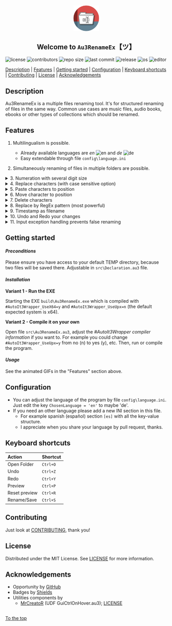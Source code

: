 #####

<p align="center">
    <img src="images/icon.png" width="80" />
    <h2 align="center">Welcome to <code>Au3RenameEx</code>【ツ】</h2>
</p>

![license](https://img.shields.io/badge/license-MIT-ff69b4.svg?style=flat-square&logo=spdx)
![contributors](https://img.shields.io/github/contributors/Sven-Seyfert/Au3RenameEx.svg?style=flat-square&logo=github)
![repo size](https://img.shields.io/github/repo-size/Sven-Seyfert/Au3RenameEx.svg?style=flat-square&logo=github)
![last commit](https://img.shields.io/github/last-commit/Sven-Seyfert/Au3RenameEx.svg?style=flat-square&logo=github)
![release](https://img.shields.io/github/release/Sven-Seyfert/Au3RenameEx.svg?style=flat-square&logo=github)
![os](https://img.shields.io/badge/os-windows-yellow.svg?style=flat-square&logo=windows)
![editor](https://img.shields.io/badge/editor-VSCode-blueviolet.svg?style=flat-square&logo=visual-studio-code)

[Description](#description) | [Features](#features) | [Getting started](#getting-started) | [Configuration](#configuration) | [Keyboard shortcuts](#keyboard-shortcuts) | [Contributing](#contributing) | [License](#license) | [Acknowledgements](#acknowledgements)

## Description

Au3RenameEx is a multiple files renaming tool. It's for structured renaming of files in the same way.
Common use cases are music files, audio books, ebooks or other types of collections which should be renamed.

## Features

1. Multilingualism is possible.
    - Already available languages are *en* <img src="https://github.com/lipis/flag-icon-css/blob/master/flags/4x3/gb.svg" alt="en" width="18px"/> and *de* <img src="https://github.com/lipis/flag-icon-css/blob/master/flags/4x3/de.svg" alt="de" width="18px"/>
    - Easy extendable through file `config\language.ini`

2. Simultaneously renaming of files in multiple folders are possible.

<details>
<summary>3. Numeration with several digit size</summary>
<p><br><img src="https://github.com/Sven-Seyfert/Au3RenameEx/blob/master/screenshots/numeration.gif" /></p>
</details>

<details>
<summary>4. Replace characters (with case sensitive option)</summary>
<p><br><img src="https://github.com/Sven-Seyfert/Au3RenameEx/blob/master/screenshots/replaceCharacter.gif" /></p>
</details>

<details>
<summary>5. Paste characters to position</summary>
<p><br><img src="https://github.com/Sven-Seyfert/Au3RenameEx/blob/master/screenshots/pasteCharacter.gif" /></p>
</details>

<details>
<summary>6. Move character to position</summary>
<p><br><img src="https://github.com/Sven-Seyfert/Au3RenameEx/blob/master/screenshots/moveCharacter.gif" /></p>
</details>

<details>
<summary>7. Delete characters</summary>
<p><br><img src="https://github.com/Sven-Seyfert/Au3RenameEx/blob/master/screenshots/deleteCharacter.gif" /></p>
</details>

<details>
<summary>8. Replace by RegEx pattern (most powerful)</summary>
<p><br><img src="https://github.com/Sven-Seyfert/Au3RenameEx/blob/master/screenshots/regexReplace.gif" /></p>
</details>

<details>
<summary>9. Timestamp as filename</summary>
<p><br><img src="https://github.com/Sven-Seyfert/Au3RenameEx/blob/master/screenshots/timestampAsFilename.gif" /></p>
</details>

<details>
<summary>10. Undo and Redo your changes</summary>
<p><br><img src="https://github.com/Sven-Seyfert/Au3RenameEx/blob/master/screenshots/undoRedo.gif" /></p>
</details>

<details>
<summary>11. Input exception handling prevents false renaming</summary>
<p><br><img src="https://github.com/Sven-Seyfert/Au3RenameEx/blob/master/screenshots/inputHandling.gif" /></p>
</details>

## Getting started

#### *Preconditions*

Please ensure you have access to your default TEMP directory, because two files will be saved there.
Adjustable in `src\Declaration.au3` file.

#### *Installation*

**Variant 1 - Run the EXE**

Starting the EXE `build\Au3RenameEx.exe` which is compiled with `#AutoIt3Wrapper_UseX64=y` and `#AutoIt3Wrapper_UseUpx=n` (the default expected system is x64).

**Variant 2 - Compile it on your own**

Open file `src\Au3RenameEx.au3`, adjust the *#AutoIt3Wrapper compiler information* if you want to.
For example you could change `#AutoIt3Wrapper_UseUpx=y` from no (n) to yes (y), etc.
Then, run or compile the program.

#### *Usage*

See the animated GIFs in the "Features" section above.

## Configuration

- You can adjust the language of the program by file `config\language.ini`. Just edit the key `ChosenLanguage = 'en'` to maybe 'de'.
- If you need an other language please add a new INI section in this file.
    - For example spanish (español) section `[es]` with all the key-value structure.
    - I appreciate when you share your language by pull request, thanks.

## Keyboard shortcuts

| Action        | Shortcut |
| :---          | :---     |
| Open Folder   | `Ctrl+O` |
| Undo          | `Ctrl+Z` |
| Redo          | `Ctrl+Y` |
| Preview       | `Ctrl+P` |
| Reset preview | `Ctrl+R` |
| Rename/Save   | `Ctrl+S` |

## Contributing

Just look at [CONTRIBUTING](https://github.com/Sven-Seyfert/Au3RenameEx/blob/master/docs/CONTRIBUTING.md), thank you!

## License

Distributed under the MIT License. See [LICENSE](https://github.com/Sven-Seyfert/Au3RenameEx/blob/master/LICENSE.md) for more information.

## Acknowledgements

- Opportunity by [GitHub](https://github.com)
- Badges by [Shields](https://shields.io)
- Utilities components by
  - [MrCreatoR](https://www.autoitscript.com/forum/files/file/179-guictrlonhover/) (UDF GuiCtrlOnHover.au3); [LICENSE](https://github.com/Sven-Seyfert/Au3RenameEx/blob/master/utilities/GuiCtrlOnHover.LICENSE.md)

##

[To the top](#)
